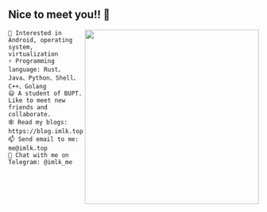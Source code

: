 ## Nice to meet you!! 👋

<img align='right' src='https://github-readme-stats.vercel.app/api?username=KB5201314&hide=["issues"]&show_icons=true' width='350"'>

```
🎯 Interested in Android, operating system, virtualization
⚡ Programming language: Rust、Java、Python、Shell、C++、Golang
😃 A student of BUPT. Like to meet new friends and collaborate.
🕸️ Read my blogs: https://blog.imlk.top
📫 Send email to me: me@imlk.top
💬 Chat with me on Telegram: @imlk_me
```

